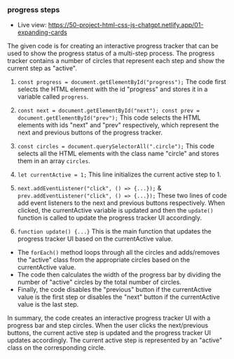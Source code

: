 ### progress steps

- Live view: https://50-project-html-css-js-chatgpt.netlify.app/01-expanding-cards

The given code is for creating an interactive progress tracker that can be used to show the progress status of a multi-step process. The progress tracker contains a number of circles that represent each step and show the current step as "active".

1. `const progress = document.getElementById("progress");`
   The code first selects the HTML element with the id "progress" and stores it in a variable called `progress`.

2. `const next = document.getElementById("next"); const prev = document.getElementById("prev");`
   This code selects the HTML elements with ids "next" and "prev" respectively, which represent the next and previous buttons of the progress tracker.

3. `const circles = document.querySelectorAll(".circle");`
   This code selects all the HTML elements with the class name "circle" and stores them in an array `circles`.

4. `let currentActive = 1;`
   This line initializes the current active step to 1.

5. `next.addEventListener("click", () => {...});` & `prev.addEventListener("click", () => {...});`
   These two lines of code add event listeners to the next and previous buttons respectively. When clicked, the currentActive variable is updated and then the `update()` function is called to update the progress tracker UI accordingly.

6. `function update() {...}`
   This is the main function that updates the progress tracker UI based on the currentActive value.

- The `forEach()` method loops through all the circles and adds/removes the "active" class from the appropriate circles based on the currentActive value.
- The code then calculates the width of the progress bar by dividing the number of "active" circles by the total number of circles.
- Finally, the code disables the "previous" button if the currentActive value is the first step or disables the "next" button if the currentActive value is the last step.

In summary, the code creates an interactive progress tracker UI with a progress bar and step circles. When the user clicks the next/previous buttons, the current active step is updated and the progress tracker UI updates accordingly. The current active step is represented by an "active" class on the corresponding circle.
